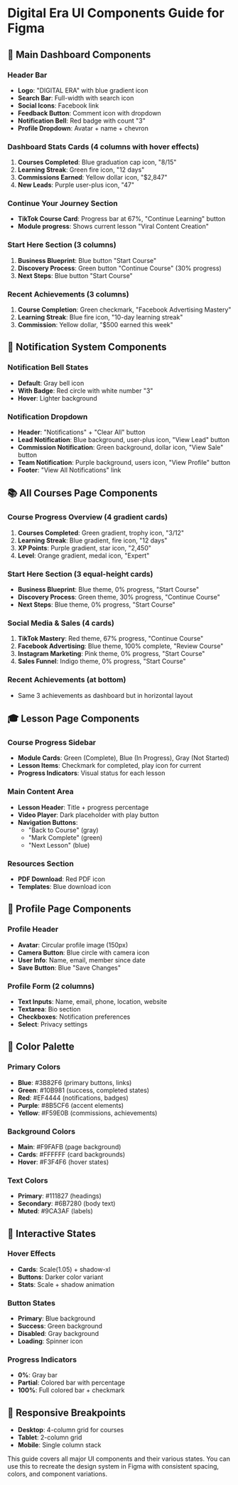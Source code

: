 # Digital Era UI Components Guide for Figma

## 🎯 Main Dashboard Components

### Header Bar
- **Logo**: "DIGITAL ERA" with blue gradient icon
- **Search Bar**: Full-width with search icon
- **Social Icons**: Facebook link
- **Feedback Button**: Comment icon with dropdown
- **Notification Bell**: Red badge with count "3"
- **Profile Dropdown**: Avatar + name + chevron

### Dashboard Stats Cards (4 columns with hover effects)
1. **Courses Completed**: Blue graduation cap icon, "8/15"
2. **Learning Streak**: Green fire icon, "12 days" 
3. **Commissions Earned**: Yellow dollar icon, "$2,847"
4. **New Leads**: Purple user-plus icon, "47"

### Continue Your Journey Section
- **TikTok Course Card**: Progress bar at 67%, "Continue Learning" button
- **Module progress**: Shows current lesson "Viral Content Creation"

### Start Here Section (3 columns)
1. **Business Blueprint**: Blue button "Start Course"
2. **Discovery Process**: Green button "Continue Course" (30% progress)
3. **Next Steps**: Blue button "Start Course"

### Recent Achievements (3 columns)
1. **Course Completion**: Green checkmark, "Facebook Advertising Mastery"
2. **Learning Streak**: Blue fire icon, "10-day learning streak"
3. **Commission**: Yellow dollar, "$500 earned this week"

## 🔔 Notification System Components

### Notification Bell States
- **Default**: Gray bell icon
- **With Badge**: Red circle with white number "3"
- **Hover**: Lighter background

### Notification Dropdown
- **Header**: "Notifications" + "Clear All" button
- **Lead Notification**: Blue background, user-plus icon, "View Lead" button
- **Commission Notification**: Green background, dollar icon, "View Sale" button  
- **Team Notification**: Purple background, users icon, "View Profile" button
- **Footer**: "View All Notifications" link

## 📚 All Courses Page Components

### Course Progress Overview (4 gradient cards)
1. **Courses Completed**: Green gradient, trophy icon, "3/12"
2. **Learning Streak**: Blue gradient, fire icon, "12 days"
3. **XP Points**: Purple gradient, star icon, "2,450"
4. **Level**: Orange gradient, medal icon, "Expert"

### Start Here Section (3 equal-height cards)
- **Business Blueprint**: Blue theme, 0% progress, "Start Course"
- **Discovery Process**: Green theme, 30% progress, "Continue Course"
- **Next Steps**: Blue theme, 0% progress, "Start Course"

### Social Media & Sales (4 cards)
1. **TikTok Mastery**: Red theme, 67% progress, "Continue Course"
2. **Facebook Advertising**: Blue theme, 100% complete, "Review Course"
3. **Instagram Marketing**: Pink theme, 0% progress, "Start Course"
4. **Sales Funnel**: Indigo theme, 0% progress, "Start Course"

### Recent Achievements (at bottom)
- Same 3 achievements as dashboard but in horizontal layout

## 🎓 Lesson Page Components

### Course Progress Sidebar
- **Module Cards**: Green (Complete), Blue (In Progress), Gray (Not Started)
- **Lesson Items**: Checkmark for completed, play icon for current
- **Progress Indicators**: Visual status for each lesson

### Main Content Area
- **Lesson Header**: Title + progress percentage
- **Video Player**: Dark placeholder with play button
- **Navigation Buttons**: 
  - "Back to Course" (gray)
  - "Mark Complete" (green)
  - "Next Lesson" (blue)

### Resources Section
- **PDF Download**: Red PDF icon
- **Templates**: Blue download icon

## 👤 Profile Page Components

### Profile Header
- **Avatar**: Circular profile image (150px)
- **Camera Button**: Blue circle with camera icon
- **User Info**: Name, email, member since date
- **Save Button**: Blue "Save Changes"

### Profile Form (2 columns)
- **Text Inputs**: Name, email, phone, location, website
- **Textarea**: Bio section
- **Checkboxes**: Notification preferences
- **Select**: Privacy settings

## 🎨 Color Palette

### Primary Colors
- **Blue**: #3B82F6 (primary buttons, links)
- **Green**: #10B981 (success, completed states)
- **Red**: #EF4444 (notifications, badges)
- **Purple**: #8B5CF6 (accent elements)
- **Yellow**: #F59E0B (commissions, achievements)

### Background Colors
- **Main**: #F9FAFB (page background)
- **Cards**: #FFFFFF (card backgrounds)
- **Hover**: #F3F4F6 (hover states)

### Text Colors
- **Primary**: #111827 (headings)
- **Secondary**: #6B7280 (body text)
- **Muted**: #9CA3AF (labels)

## 🎯 Interactive States

### Hover Effects
- **Cards**: Scale(1.05) + shadow-xl
- **Buttons**: Darker color variant
- **Stats**: Scale + shadow animation

### Button States
- **Primary**: Blue background
- **Success**: Green background  
- **Disabled**: Gray background
- **Loading**: Spinner icon

### Progress Indicators
- **0%**: Gray bar
- **Partial**: Colored bar with percentage
- **100%**: Full colored bar + checkmark

## 📱 Responsive Breakpoints
- **Desktop**: 4-column grid for courses
- **Tablet**: 2-column grid
- **Mobile**: Single column stack

This guide covers all major UI components and their various states. You can use this to recreate the design system in Figma with consistent spacing, colors, and component variations.